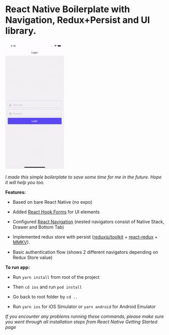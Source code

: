 
  
# React Native Boilerplate with Navigation, Redux+Persist and UI library.

  

  

![HeaderImage](front.gif  'HeaderImage')

  

  

*I made this simple boilerplate to save some time for me in the future. Hope it will help you too.*

  

**Features:**

  

- Based on bare React Native (no expo)

- Added [React Hook Forms](https://react-hook-form.com) for UI elements

- Configured [React Navigation](https://reactnavigation.org) (nested navigators consist of Native Stack, Drawer and Bottom Tab)

- Implemented redux store with persist ([reduxjs/toolkit](https://redux-toolkit.js.org) + [react-redux](https://react-redux.js.org) + [MMKV](https://github.com/mrousavy/react-native-mmkv)).

- Basic authentication flow (shows 2 different navigators depending on Redux Store value)

  

**To run app:**

  

- Run `yarn install` from root of the project

- Then `cd ios` and run `pod install`

- Go back to root folder by `cd ..`

- Run `yarn ios` for iOS Simulator or `yarn android` for Android Emulator

  

*If you encounter any problems running these commands, please make sure you went through all installation steps from React Native Getting Started page*